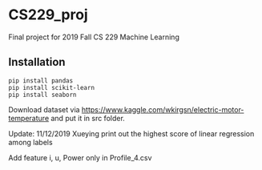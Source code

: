 # CS229_proj
Final project for 2019 Fall CS 229 Machine Learning
## Installation
```
pip install pandas
pip install scikit-learn
pip install seaborn
```
Download dataset via https://www.kaggle.com/wkirgsn/electric-motor-temperature and put it in src folder.

Update:
11/12/2019 Xueying
print out the highest score of linear regression among labels

Add feature i, u, Power only in Profile_4.csv

